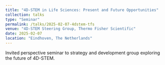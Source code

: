 ```yaml
---
title: "4D-STEM in Life Sciences: Present and Future Opportunities"
collection: talks
type: "Seminar"
permalink: /talks/2025-02-07-4dstem-tfs
venue: "4D-STEM Steering Group, Thermo Fisher Scientific"
date: 2025-02-07
location: "Eindhoven, The Netherlands"
---
```


Invited perspective seminar to strategy and development group exploring the future of 4D-STEM.
